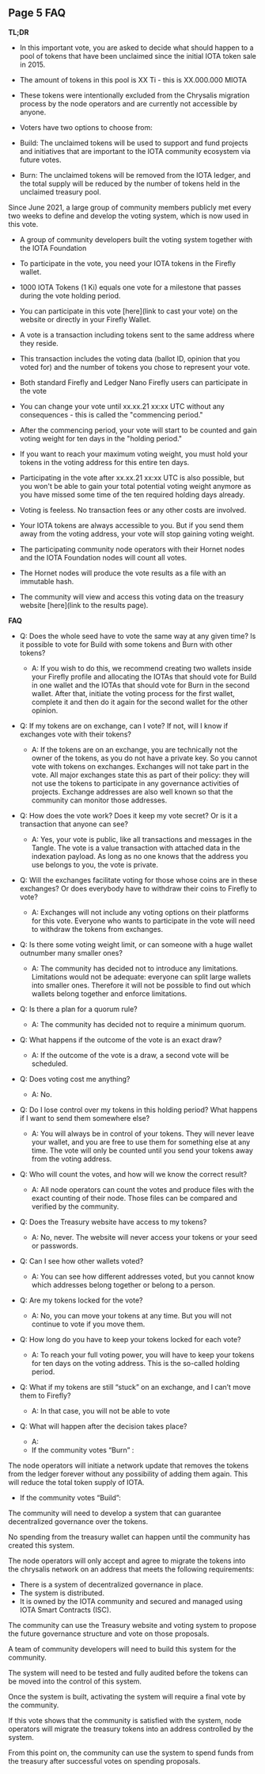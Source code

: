 ## Page 5 FAQ
**TL;DR**
- In this important vote, you are asked to decide what should happen to a pool of tokens that have been unclaimed since the initial IOTA token sale in 2015.

- The amount of tokens in this pool is XX Ti - this is  XX.000.000 MIOTA

- These tokens were intentionally excluded from the Chrysalis migration process by the node operators and are currently not accessible by anyone.

- Voters have two options to choose from:

- Build: The unclaimed tokens will be used to support and fund projects and initiatives that are important to the IOTA community ecosystem via future votes.

- Burn: The unclaimed tokens will be removed from the IOTA ledger, and the total supply will be reduced by the number of tokens held in the unclaimed treasury pool.

Since June 2021, a large group of community members publicly met every two weeks to define and develop the voting system, which is now used in this vote.

- A group of community developers built the voting system together with the IOTA Foundation

- To participate in the vote, you need your IOTA tokens in the Firefly wallet.

- 1000 IOTA Tokens (1 Ki) equals one vote for a milestone that passes during the vote holding period.

- You can participate in this vote [here](link to cast your vote) on the website or directly in your Firefly Wallet.

- A vote is a transaction including tokens sent to the same address where they reside.

- This transaction includes the voting data (ballot ID, opinion that you voted for) and the number of tokens you chose to represent your vote.

- Both standard Firefly and Ledger Nano Firefly users can participate in the vote

- You can change your vote until xx.xx.21 xx:xx UTC without any consequences - this is called the "commencing period."

- After the commencing period, your vote will start to be counted and gain voting weight for ten days in the "holding period."

- If you want to reach your maximum voting weight, you must hold your tokens in the voting address for this entire ten days.

- Participating in the vote after xx.xx.21 xx:xx UTC is also possible, but you won't be able to gain your total potential voting weight anymore as you have missed some time of the ten required holding days already.

- Voting is feeless. No transaction fees or any other costs are involved.

- Your IOTA tokens are always accessible to you. But if you send them away from the voting address, your vote will stop gaining voting weight.

- The participating community node operators with their Hornet nodes and the IOTA Foundation nodes will count all votes.

- The Hornet nodes will produce the vote results as a file with an immutable hash.

- The community will view and access this voting data on the treasury website [here](link to the results page).

**FAQ**

- Q: Does the whole seed have to vote the same way at any given time? Is it possible to vote for Build with some tokens and Burn with other tokens?  
   - A: If you wish to do this, we recommend creating two wallets inside your Firefly profile and allocating the IOTAs that should vote for Build in one wallet and the IOTAs that should vote for Burn in the second wallet. After that, initiate the voting process for the first wallet, complete it and then do it again for the second wallet for the other opinion.

- Q: If my tokens are on exchange, can I vote? If not, will I know if exchanges vote with their tokens?
   - A: If the tokens are on an exchange, you are technically not the owner of the tokens, as you do not have a private key. So you cannot vote with tokens on exchanges.
Exchanges will not take part in the vote. All major exchanges state this as part of their policy:  they will not use the tokens to participate in any governance activities of projects. Exchange addresses are also well known so that the community can monitor those addresses.

- Q: How does the vote work? Does it keep my vote secret? Or is it a transaction that anyone can see?
   - A: Yes, your vote is public, like all transactions and messages in the Tangle. The vote is a value transaction with attached data in the indexation payload. As long as no one knows that the address you use belongs to you, the vote is private.

- Q: Will the exchanges facilitate voting for those whose coins are in these exchanges? Or does everybody have to withdraw their coins to Firefly to vote?
   - A: Exchanges will not include any voting options on their platforms for this vote. Everyone who wants to participate in the vote will need to withdraw the tokens from exchanges.

- Q: Is there some voting weight limit, or can someone with a huge wallet outnumber many smaller ones?
   - A: The community has decided not to introduce any limitations. Limitations would not be adequate: everyone can split large wallets into smaller ones. Therefore it will not be possible to find out which wallets belong together and enforce limitations.

- Q: Is there a plan for a quorum rule?
   - A: The community has decided not to require a minimum quorum.

- Q: What happens if the outcome of the vote is an exact draw?
   - A: If the outcome of the vote is a draw, a second vote will be scheduled.

- Q: Does voting cost me anything?
   - A: No.

- Q: Do I lose control over my tokens in this holding period? What happens if I want to send them somewhere else?
   - A: You will always be in control of your tokens. They will never leave your wallet, and you are free to use them for something else at any time. The vote will only be counted until you send your tokens away from the voting address.

- Q: Who will count the votes, and how will we know the correct result?
   - A: All node operators can count the votes and produce files with the exact counting of their node. Those files can be compared and verified by the community.

- Q: Does the Treasury website have access to my tokens?
   - A: No, never. The website will never access your tokens or your seed or passwords. 

- Q: Can I see how other wallets voted?
   - A: You can see how different addresses voted, but you cannot know which addresses belong together or belong to a person.

- Q: Are my tokens locked for the vote?
   - A: No, you can move your tokens at any time. But you will not continue to vote if you move them.

- Q: How long do you have to keep your tokens locked for each vote?
   - A: To reach your full voting power, you will have to keep your tokens for ten days on the voting address. This is the so-called holding period.

- Q: What if my tokens are still “stuck” on an exchange, and I can’t move them to Firefly?
   - A: In that case, you will not be able to vote

- Q: What will happen after the decision takes place?
   - A:
   - If the community votes “Burn” :

The node operators will initiate a network update that removes the tokens from the ledger forever without any possibility of adding them again. This will reduce the total token supply of IOTA.

- If the community votes “Build”:

The community will need to develop a system that can guarantee decentralized governance over the tokens.

No spending from the treasury wallet can happen until the community has created this system.

The node operators will only accept and agree to migrate the tokens into the chrysalis network on an address that meets the following requirements:
   - There is a system of decentralized governance in place.
   - The system is distributed.
   - It is owned by the IOTA community and secured and managed using IOTA Smart Contracts (ISC).

The community can use the Treasury website and voting system to propose the future governance structure and vote on those proposals.

A team of community developers will need to build this system for the community.

The system will need to be tested and fully audited before the tokens can be moved into the control of this system.

Once the system is built, activating the system will require a final vote by the community.

If this vote shows that the community is satisfied with the system, node operators will migrate the treasury tokens into an address controlled by the system.

From this point on, the community can use the system to spend funds from the treasury after successful votes on spending proposals.
